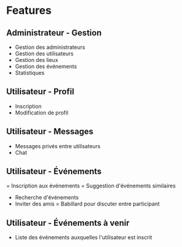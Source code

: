 # Features

## Administrateur - Gestion

- Gestion des administrateurs
- Gestion des utilisateurs
- Gestion des lieux
- Gestion des événements
- Statistiques

## Utilisateur - Profil

- Inscription
- Modification de profil

## Utilisateur - Messages

- Messages privés entre utilisateurs
- Chat

## Utilisateur - Événements

= Inscription aux événements
= Suggestion d'événements similaires
- Recherche d'événements
- Inviter des amis
= Babillard pour discuter entre participant

## Utilisateur - Événements à venir

- Liste des événements auxquelles l'utilisateur est inscrit
